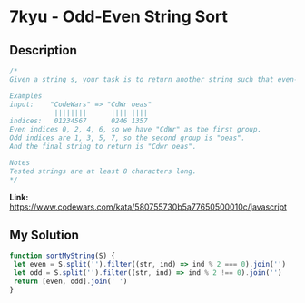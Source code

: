 # 7kyu - Odd-Even String Sort

## Description
```js
/*
Given a string s, your task is to return another string such that even-indexed and odd-indexed characters of s are grouped and the groups are space-separated. Even-indexed group comes as first, followed by a space, and then by the odd-indexed part.

Examples
input:    "CodeWars" => "CdWr oeas"
           ||||||||      |||| ||||
indices:   01234567      0246 1357
Even indices 0, 2, 4, 6, so we have "CdWr" as the first group.
Odd indices are 1, 3, 5, 7, so the second group is "oeas".
And the final string to return is "Cdwr oeas".

Notes
Tested strings are at least 8 characters long.
*/
```

**Link:** https://www.codewars.com/kata/580755730b5a77650500010c/javascript

## My Solution
```js
function sortMyString(S) {
 let even = S.split('').filter((str, ind) => ind % 2 === 0).join('')
 let odd = S.split('').filter((str, ind) => ind % 2 !== 0).join('')
 return [even, odd].join(' ')
}
```